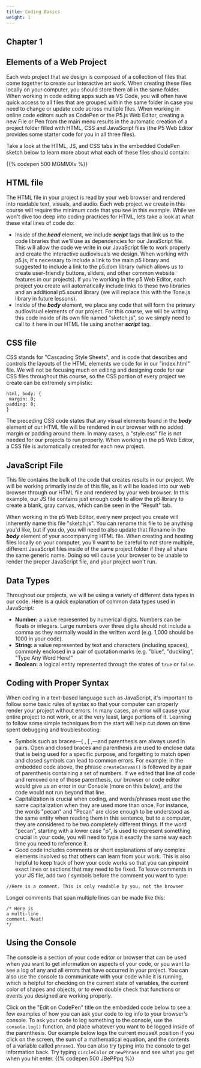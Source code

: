 ```yaml
---
title: Coding Basics
weight: 1
---
```

## Chapter 1

## Elements of a Web Project

Each web project that we design is composed of a collection of files that come together to create our interactive art work. When creating these files locally on your computer, you should store them all in the same folder. When working in code editing apps such as VS Code, you will often have quick access to all files that are grouped within the same folder in case you need to change or update code across multiple files. When working in online code editors such as CodePen or the P5.js Web Editor, creating a new File or Pen from the main menu results in the automatic creation of a project folder filled with HTML, CSS and JavaScript files (the P5 Web Editor provides some starter code for you in all three files).

Take a look at the HTML, JS, and CSS tabs in the embedded CodePen sketch below to learn more about what each of these files should contain:

{{% codepen 500 MGMMXv %}}

## HTML file

The HTML file in your project is read by your web browser and rendered into readable text, visuals, and audio. Each web project we create in this course will require the minimum code that you see in this example. While we won't dive too deep into coding practices for HTML, lets take a look at what these vital lines of code do:

* Inside of the **_head_** element, we include **_script_** tags that link us to the code libraries that we'll use as dependencies for our JavaScript file. This will allow the code we write in our JavaScript file to work properly and create the interactive audiovisuals we design. When working with p5.js, it's necessary to include a link to the main p5 library and suggested to include a link to the p5.dom library (which allows us to create user-friendly buttons, sliders, and other common website features in our projects). If you're working in the p5 Web Editor, each project you create will automatically include links to these two libraries and an additional p5.sound library (we will replace this with the Tone.js library in future lessons).
* Inside of the **_body_** element, we place any code that will form the primary audiovisual elements of our project. For this course, we will be writing this code inside of its own file named "sketch.js", so we simply need to call to it here in our HTML file using another **_script_** tag.

## CSS file

CSS stands for "Cascading Style Sheets", and is code that describes and controls the layouts of the HTML elements we code for in our "index.html" file. We will not be focusing much on editing and designing code for our CSS files throughout this course, so the CSS portion of every project we create can be extremely simplistic:

```
html, body: {  
 margin: 0;
padding: 0;
}
```

The preceding CSS code states that any visual elements found in the _**body**_ element of our HTML file will be rendered in our browser with no added margin or padding around them. In many cases, a "style.css" file is not needed for our projects to run properly. When working in the p5 Web Editor, a CSS file is automatically created for each new project.

## JavaScript File

This file contains the bulk of the code that creates results in our project. We will be working primarily inside of this file, as it will be loaded into our web browser through our HTML file and rendered by your web browser. In this example, our JS file contains just enough code to allow the p5 library to create a blank, gray canvas, which can be seen in the "Result" tab.

When working in the p5 Web Editor, every new project you create will inherently name this file "sketch.js". You can rename this file to be anything you'd like, but if you do, you will need to also update that filename in the _**body**_ element of your accompanying HTML file. When creating and hosting files locally on your computer, you'll want to be careful to not store multiple, different JavaScript files inside of the same project folder if they all share the same generic name. Doing so will cause your browser to be unable to render the proper JavaScript file, and your project won't run.

## Data Types

Throughout our projects, we will be using a variety of different data types in our code. Here is a quick explanation of common data types used in JavaScript:

* **Number:** a value represented by numerical digits. Numbers can be floats or integers. Large numbers over three digits should not include a comma as they normally would in the written word (e.g. 1,000 should be 1000 in your code).
* **String:** a value represented by text and characters (including spaces), commonly enclosed in a pair of quotation marks (e.g. "blue", "duckling", "Type Any Word Here!"
* **Boolean:** a logical entity represented through the states of `true` or `false`.

## Coding with Proper Syntax

When coding in a text-based language such as JavaScript, it's important to follow some basic rules of syntax so that your computer can properly render your project without errors. In many cases, an error will cause your entire project to not work, or at the very least, large portions of it. Learning to follow some simple techniques from the start will help cut down on time spent debugging and troubleshooting:

* Symbols such as braces—{ , [ ,—and parenthesis are always used in pairs. Open and closed braces and parenthesis are used to enclose data that is being used for a specific purpose, and forgetting to match open and closed symbols can lead to common errors. For example: in the embedded code above, the phrase `createCanvas()` is followed by a pair of parenthesis containing a set of numbers. If we edited that line of code and removed one of those parenthesis, our browser or code editor would give us an error in our Console (more on this below), and the code would not run beyond that line.
* Capitalization is crucial when coding, and words/phrases must use the same capitalization when they are used more than once. For instance, the words "pecan" and "Pecan" are close enough to be understood as the same entity when reading them in this sentence, but to a computer, they are considered to be two completely different things. If the word "pecan", starting with a lower case "p", is used to represent something crucial in your code, you will need to type it exactly the same way each time you need to reference it.
* Good code includes comments or short explanations of any complex elements involved so that others can learn from your work. This is also helpful to keep track of how your code works so that you can pinpoint exact lines or sections that may need to be fixed. To leave comments in your JS file, add two / symbols before the comment you want to type:


```
//Here is a comment. This is only readable by you, not the browser
```

Longer comments that span multiple lines can be made like this:

```
/* Here is
a multi-line
comment. Neat!
*/
```

## Using the Console

The console is a section of your code editor or browser that can be used when you want to get information on aspects of your code, or you want to see a log of any and all errors that have occurred in your project. You can also use the console to communicate with your code while it is running, which is helpful for checking on the current state of variables, the current color of shapes and objects, or to even double check that functions or events you designed are working properly.

Click on the "Edit on CodePen" title on the embedded code below to see a few examples of how you can ask your code to log info to your browser's console. To ask your code to log something to the console, use the `console.log()` function, and place whatever you want to be logged inside of the parenthesis. Our example below logs the current mouseX position if you click on the screen, the sum of a mathematical equation, and the contents of a variable called `phrase1`. You can also try typing into the console to get information back. Try typing `circleColor` or `newPhrase` and see what you get when you hit enter.
{{% codepen 500 JBePPpq %}}
